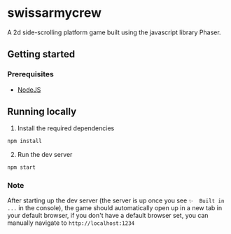 # swissarmycrew

A 2d side-scrolling platform game built using the javascript library Phaser. 

## Getting started

### Prerequisites

* [NodeJS](https://nodejs.org)

## Running locally

1. Install the required dependencies

```bash
npm install
```

2. Run the dev server

```bash
npm start
```

### Note

After starting up the dev server (the server is up once you see `✨  Built in ...` in the console), the game should automatically open up in a new tab in your default browser, if you don't have a default browser set, you can manually navigate to `http://localhost:1234`
